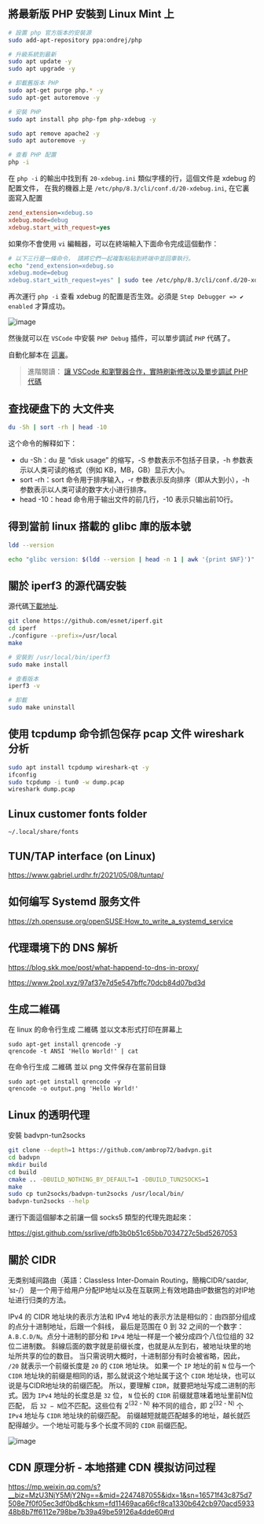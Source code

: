 ## 將最新版 PHP 安裝到 Linux Mint 上
```bash
# 設置 php 官方版本的安裝源
sudo add-apt-repository ppa:ondrej/php

# 升級系統到最新
sudo apt update -y
sudo apt upgrade -y

# 卸載舊版本 PHP
sudo apt-get purge php.* -y
sudo apt-get autoremove -y

# 安裝 PHP
sudo apt install php php-fpm php-xdebug -y

sudo apt remove apache2 -y
sudo apt autoremove -y

# 查看 PHP 配置
php -i
```
在 `php -i` 的輸出中找到有 `20-xdebug.ini` 類似字樣的行，這個文件是 xdebug 的配置文件，
在我的機器上是 `/etc/php/8.3/cli/conf.d/20-xdebug.ini`, 在它裏面寫入配置
```ini
zend_extension=xdebug.so
xdebug.mode=debug
xdebug.start_with_request=yes
```
如果你不會使用 `vi` 編輯器，可以在終端輸入下面命令完成這個動作：
```bash
# 以下三行是一條命令， 請將它們一起複製粘貼到終端中並回車執行。
echo "zend_extension=xdebug.so
xdebug.mode=debug
xdebug.start_with_request=yes" | sudo tee /etc/php/8.3/cli/conf.d/20-xdebug.ini > /dev/null
```
再次運行 `php -i` 查看 xdebug 的配置是否生效。必須是 `Step Debugger => ✔ enabled` 才算成功。

![image](https://github.com/ssrlive/tips/assets/30760636/fa593956-39ce-415a-a251-855869197cc6)

然後就可以在 `VSCode` 中安裝 `PHP Debug` 插件，可以單步調試 `PHP` 代碼了。

自動化腳本在 [這裏](php-xdebug.sh)。

> 進階閱讀： [讓 VSCode 和瀏覽器合作，實時刷新修改以及單步調試 PHP 代碼](https://www.bilibili.com/video/BV19z4y1A7f7)

## 查找硬盘下的 大文件夹
```bash
du -Sh | sort -rh | head -10
```
这个命令的解释如下：
- du -Sh：du 是 “disk usage” 的缩写，-S 参数表示不包括子目录，-h 参数表示以人类可读的格式（例如 KB，MB，GB）显示大小。
- sort -rh：sort 命令用于排序输入，-r 参数表示反向排序（即从大到小），-h 参数表示以人类可读的数字大小进行排序。
- head -10：head 命令用于输出文件的前几行，-10 表示只输出前10行。

## 得到當前 linux 搭載的 glibc 庫的版本號

```bash
ldd --version

echo "glibc version: $(ldd --version | head -n 1 | awk '{print $NF}')"
```

## 關於 iperf3 的源代碼安裝

源代碼[下載地址](https://github.com/esnet/iperf/).

```bash
git clone https://github.com/esnet/iperf.git
cd iperf
./configure --prefix=/usr/local
make

# 安裝到 /usr/local/bin/iperf3
sudo make install

# 查看版本
iperf3 -v

# 卸載
sudo make uninstall
```

## 使用 tcpdump 命令抓包保存 pcap 文件 wireshark 分析

```bash
sudo apt install tcpdump wireshark-qt -y
ifconfig
sudo tcpdump -i tun0 -w dump.pcap
wireshark dump.pcap
```

## Linux customer fonts folder

```
~/.local/share/fonts
```

## TUN/TAP interface (on Linux)

https://www.gabriel.urdhr.fr/2021/05/08/tuntap/

## 如何编写 Systemd 服务文件

https://zh.opensuse.org/openSUSE:How_to_write_a_systemd_service

## 代理環境下的 DNS 解析

https://blog.skk.moe/post/what-happend-to-dns-in-proxy/

https://www.2pol.xyz/97af37e7d5e547bffc70dcb84d07bd3d

## 生成二維碼

在 linux 的命令行生成 二維碼 並以文本形式打印在屏幕上
```
sudo apt-get install qrencode -y
qrencode -t ANSI 'Hello World!' | cat
```
在命令行生成 二維碼 並以 png 文件保存在當前目錄
```
sudo apt-get install qrencode -y
qrencode -o output.png 'Hello World!'
```

## Linux 的透明代理

安裝 badvpn-tun2socks

```bash
git clone --depth=1 https://github.com/ambrop72/badvpn.git
cd badvpn
mkdir build
cd build
cmake .. -DBUILD_NOTHING_BY_DEFAULT=1 -DBUILD_TUN2SOCKS=1
make
sudo cp tun2socks/badvpn-tun2socks /usr/local/bin/
badvpn-tun2socks --help
```
運行下面這個腳本之前讓一個 socks5 類型的代理先跑起來： 

https://gist.github.com/ssrlive/dfb3b0b51c65bb7034727c5bd5267053


## 關於 CIDR

无类别域间路由（英語：Classless Inter-Domain Routing，簡稱CIDR/ˈsaɪdər, ˈsɪ-/）
是一个用于给用户分配IP地址以及在互联网上有效地路由IP数据包的对IP地址进行归类的方法。 

IPv4 的 CIDR 地址块的表示方法和 IPv4 地址的表示方法是相似的：由四部分组成的点分十进制地址，后跟一个斜线，
最后是范围在 0 到 32 之间的一个数字： `A.B.C.D/N`。点分十进制的部分和 `IPv4` 地址一样是一个被分成四个八位位组的 32 位二进制数。
斜線后面的数字就是前缀长度，也就是从左到右，被地址块里的地址所共享的位的数目。
当只需说明大概时，十进制部分有时会被省略，因此， `/20` 就表示一个前缀长度是 `20` 的 `CIDR` 地址块。
如果一个 `IP` 地址的前 `N` 位与一个 `CIDR` 地址块的前缀是相同的话，那么就说这个地址属于这个 `CIDR` 地址块，也可以说是与CIDR地址块的前缀匹配。
所以，要理解 `CIDR`，就要把地址写成二进制的形式。因为 `IPv4` 地址的长度总是 `32` 位， `N` 位长的 `CIDR` 前缀就意味着地址里前N位匹配，
后 `32 − N`位不匹配。这些位有 2<sup>(32 - N)</sup> 种不同的组合，即 2<sup>(32 - N)</sup> 个 `IPv4` 地址与 `CIDR` 地址块的前缀匹配。
前缀越短就能匹配越多的地址，越长就匹配得越少。一个地址可能与多个长度不同的 `CIDR` 前缀匹配。

![image](https://user-images.githubusercontent.com/30760636/250461241-8fa3c0b5-2bd1-4971-a900-7fd468a47538.png)

## CDN 原理分析 - 本地搭建 CDN 模拟访问过程

https://mp.weixin.qq.com/s?__biz=MzU3NjY5MjY2Ng==&mid=2247487055&idx=1&sn=16571f43c875d7508e7f0f05ec3df0bd&chksm=fd11469aca66cf8ca1330b642cb970acd593348b8b7ff6112e798be7b39a49be59126a4dde60#rd

